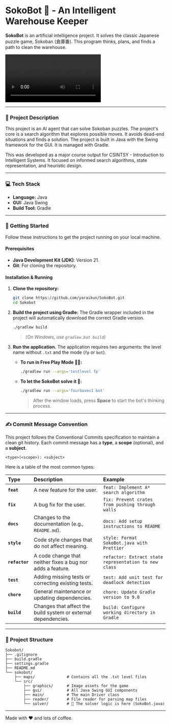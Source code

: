 # SokoBot 🤖 - An Intelligent Warehouse Keeper

**SokoBot** is an artificial intelligence project. It solves the classic
Japanese puzzle game, Sokoban (倉庫番). This program thinks, plans, and finds a
path to clean the warehouse.

![SokoBot Demo](assets/sokobot-demo.mov)

---

### 📜 Project Description

This project is an AI agent that can solve Sokoban puzzles. The project's core
is a search algorithm that explores possible moves. It avoids dead-end
situations and finds a solution. The project is built in Java with the Swing
framework for the GUI. It is managed with Gradle.

This was developed as a major course output for CSINTSY - Introduction to
Intelligent Systems. It focused on informed search algorithms, state
representation, and heuristic design.

---

### 💻 Tech Stack

*   **Language:** Java
*   **GUI:** Java Swing
*   **Build Tool:** Gradle

---

### 🚀 Getting Started

Follow these instructions to get the project running on your local machine.

#### Prerequisites

*   **Java Development Kit (JDK)**: Version 21.
*   **Git**: For cloning the repository.

#### Installation & Running

1.  **Clone the repository:**
    ```sh
    git clone https://github.com/yaraikun/SokoBot.git
    cd Sokobot
    ```

2.  **Build the project using Gradle:**
    The Gradle wrapper included in the project will automatically download the
    correct Gradle version.

    ```sh
    ./gradlew build
    ```
    >*(On Windows, use `gradlew.bat build`)*

3.  **Run the application.**
    The application requires two arguments: the level name without `.txt` and
    the mode (`fp` or `bot`).

    *   **To run in Free Play Mode 🧑‍💻:**
        ```sh
        ./gradlew run --args='testlevel fp'
        ```

    *   **To let the SokoBot solve it 🤖:**
        ```sh
        ./gradlew run --args='fourboxes1 bot'
        ```
        > After the window loads, press **Space** to start the bot's thinking
        > process.

---

### ✍️ Commit Message Convention

This project follows the Conventional Commits specification to maintain a clean
git history. Each commit message has a **type**, a **scope** (optional), and a
**subject**.

```
<type>(<scope>): <subject>
```

Here is a table of the most common types:

| Type | Description | Example |
| :--- | :--- | :--- |
| **`feat`** | A new feature for the user. | `feat: Implement A* search algorithm` |
| **`fix`** | A bug fix for the user. | `fix: Prevent crates from pushing through walls`|
| **`docs`** | Changes to the documentation (e.g., `README.md`). | `docs: Add setup instructions to README` |
| **`style`**| Code style changes that do not affect meaning. | `style: Format SokoBot.java with Prettier` |
| **`refactor`**| A code change that neither fixes a bug nor adds a feature. | `refactor: Extract state representation to new class` |
| **`test`** | Adding missing tests or correcting existing tests. | `test: Add unit test for deadlock detection` |
| **`chore`**| General maintenance or updating dependencies. | `chore: Update Gradle version to 9.0` |
| **`build`**| Changes that affect the build system or external dependencies. | `build: Configure working directory in Gradle` |

---

### 📁 Project Structure

```
Sokobot/
├── .gitignore
├── build.gradle
├── settings.gradle
├── README.md
└── sokobot/
    ├── maps/              # Contains all the .txt level files
    └── src/
        ├── graphics/      # Image assets for the game
        ├── gui/           # All Java Swing GUI components
        ├── main/          # The main Driver class
        ├── reader/        # File reader for parsing map files
        └── solver/        # 🧠 The solver logic is here (SokoBot.java)
```

---

Made with ❤️ and lots of coffee.
